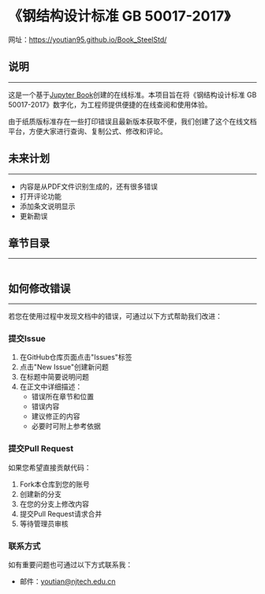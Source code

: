 # 《钢结构设计标准 GB 50017-2017》

网址：https://youtian95.github.io/Book_SteelStd/

## 说明
---

这是一个基于[Jupyter Book](https://jupyterbook.org/)创建的在线标准。本项目旨在将《钢结构设计标准 GB 50017-2017》数字化，为工程师提供便捷的在线查阅和使用体验。

由于纸质版标准存在一些打印错误且最新版本获取不便，我们创建了这个在线文档平台，方便大家进行查询、复制公式、修改和评论。

## 未来计划
---

- 内容是从PDF文件识别生成的，还有很多错误
- 打开评论功能
- 添加条文说明显示
- 更新勘误

## 章节目录
---

```{tableofcontents}
```

## 如何修改错误
---

若您在使用过程中发现文档中的错误，可通过以下方式帮助我们改进：

### 提交Issue

1. 在GitHub仓库页面点击"Issues"标签
2. 点击"New Issue"创建新问题
3. 在标题中简要说明问题
4. 在正文中详细描述：
   - 错误所在章节和位置
   - 错误内容
   - 建议修正的内容
   - 必要时可附上参考依据

### 提交Pull Request

如果您希望直接贡献代码：

1. Fork本仓库到您的账号
2. 创建新的分支
3. 在您的分支上修改内容
4. 提交Pull Request请求合并
5. 等待管理员审核

### 联系方式

如有重要问题也可通过以下方式联系我：
- 邮件：youtian@njtech.edu.cn
